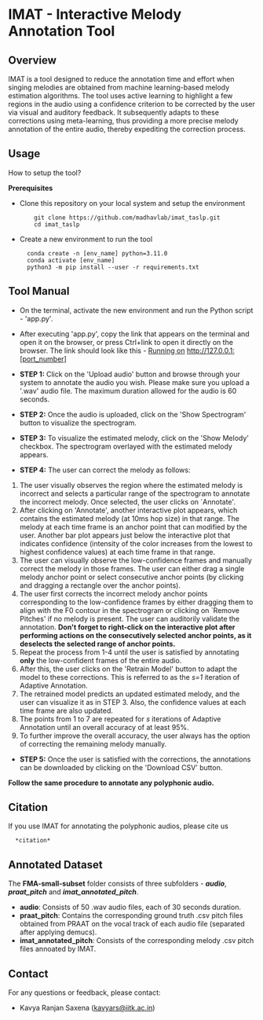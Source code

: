 # IMAT - Interactive Melody Annotation Tool

## Overview
IMAT is a tool designed to reduce the annotation time and effort when singing melodies are obtained from machine learning-based melody estimation algorithms. The tool uses active learning to highlight a few regions in the audio using a confidence criterion to be corrected by the user via visual and auditory feedback. It subsequently adapts to these corrections using meta-learning, thus providing a more precise melody annotation of the entire audio, thereby expediting the correction process.

## Usage
How to setup the tool?

**Prerequisites**
- Clone this repository on your local system and setup the environment
  ```
      git clone https://github.com/madhavlab/imat_taslp.git
      cd imat_taslp
  ```
- Create a new environment to run the tool
  ```
    conda create -n [env_name] python=3.11.0
    conda activate [env_name]
    python3 -m pip install --user -r requirements.txt
  ```

## Tool Manual
- On the terminal, activate the new environment and run the Python script - 'app.py'.
- After executing 'app.py', copy the link that appears on the terminal and open it on the browser, or press Ctrl+link to open it directly on the browser. The link should look like this - <ins>Running on</ins> http://127.0.0.1:[port_number]
  
- **STEP 1:** Click on the 'Upload audio' button and browse through your system to annotate the audio you wish. Please make sure you upload a '.wav' audio file. The maximum duration allowed for the audio is 60 seconds.
- **STEP 2:** Once the audio is uploaded, click on the 'Show Spectrogram' button to visualize the spectrogram.
- **STEP 3:** To visualize the estimated melody, click on the 'Show Melody' checkbox. The spectrogram overlayed with the estimated melody appears.
- **STEP 4:** The user can correct the melody as follows:
1. The user visually observes the region where the estimated melody is incorrect and selects a particular range of the spectrogram to annotate the incorrect melody. Once selected, the user clicks on `Annotate'.
2. After clicking on 'Annotate', another interactive plot appears, which contains the estimated melody (at 10ms hop size) in that range. The melody at each time frame is an anchor point that can modified by the user. Another bar plot appears just below the interactive plot that indicates confidence (intensity of the color increases from the lowest to highest confidence values) at each time frame in that range.
3. The user can visually observe the low-confidence frames and manually correct the melody in those frames. The user can either drag a single melody anchor point or select consecutive anchor points (by clicking and dragging a rectangle over the anchor points).
4. The user first corrects the incorrect melody anchor points corresponding to the low-confidence frames by either dragging them to align with the F0 contour in the spectrogram or clicking on `Remove Pitches' if no melody is present. The user can auditorily validate the annotation. **Don't forget to right-click on the interactive plot after performing actions on the consecutively selected anchor points, as it deselects the selected range of anchor points.**
5. Repeat the process from 1-4 until the user is satisfied by annotating **only** the low-confident frames of the entire audio.
6. After this, the user clicks on the 'Retrain Model' button to adapt the model to these corrections. This is referred to as the *s=1* iteration of Adaptive Annotation.
7. The retrained model predicts an updated estimated melody, and the user can visualize it as in STEP 3. Also, the confidence values at each time frame are also updated.
9. The points from 1 to 7 are repeated for *s* iterations of Adaptive Annotation until an overall accuracy of at least 95%.
10. To further improve the overall accuracy, the user always has the option of correcting the remaining melody manually.
- **STEP 5:** Once the user is satisfied with the corrections, the annotations can be downloaded by clicking on the 'Download CSV' button.

**Follow the same procedure to annotate any polyphonic audio.**

## Citation
If you use IMAT for annotating the polyphonic audios, please cite us
```
  *citation*
```

## Annotated Dataset
The **FMA-small-subset** folder consists of three subfolders - _**audio**_, _**praat_pitch**_  and _**imat_annotated_pitch**_.
- **audio**: Consists of 50 .wav audio files, each of 30 seconds duration.
- **praat_pitch**: Contains the corresponding ground truth .csv pitch files obtained from PRAAT on the vocal track of each audio file (separated after applying demucs).
- **imat_annotated_pitch**: Consists of the corresponding melody .csv pitch files annoated by IMAT.
  

## Contact
For any questions or feedback, please contact:
- Kavya Ranjan Saxena (kavyars@iitk.ac.in)

